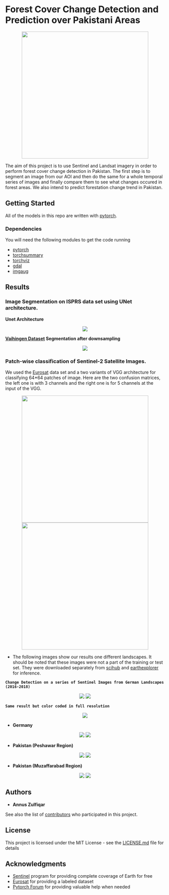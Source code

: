 # Forest Cover Change Detection and Prediction over Pakistani Areas
<p align='center'>
    <!-- <img src='http://informationcommunicationtechnology.com/wp-content/uploads/2018/06/Forest-Wallpaper.jpg' width="800" height="500"/> -->
    <img src='https://media.pri.org/s3fs-public/borneo-forest-change.gif' width="400" height="400"/>
</p>

The aim of this project is to use Sentinel and Landsat imagery in order to perform forest cover change detection in Pakistan. The first step is to segment an image from our AOI and then do the same for a whole temporal series of images and finally compare them to see what changes occured in forest areas. We also intend to predict forestation change trend in Pakistan.                                                                                      

## Getting Started

All of the models in this repo are written with [pytorch](https://github.com/pytorch/pytorch).

### Dependencies

You will need the following modules to get the code running

* [pytorch](https://github.com/pytorch/pytorch)
* [torchsummary](https://github.com/sksq96/pytorch-summary)
* [torchviz](https://github.com/szagoruyko/pytorchviz)
* [gdal](https://pypi.org/project/GDAL/)
* [imgaug](https://github.com/aleju/imgaug)


## Results

### Image Segmentation on ISPRS data set using UNet architecture.
**Unet Architecture** 
<p align='center'> 
    <img src="results/unet-architecture.png">
</p>

**[Vaihingen Dataset](http://www2.isprs.org/commissions/comm3/wg4/semantic-labeling.html) Segmentation after downsampling**
<p align='center'> 
    <img src="results/downsampled_seg_result.png">
</p>

### Patch-wise classification of Sentinel-2 Satellite Images.
We used the [Eurosat](https://arxiv.org/pdf/1709.00029.pdf) data set and a two variants of VGG architecture for classifying 64*64 patches of image.
Here are the two confusion matrices, the left one is with 3 channels and the right one is for 5 channels at the input of the VGG.
<p align="center"> 
    <img src="results/vgg-3.png" width="400" height="400"/>
    <img src="results/vgg-5.png" width="400" height="400"/>
</p>

* The following images show our results one different landscapes. It should be noted that these images were not a part of the training or test set. They were downloaded separately from [scihub](https://scihub.copernicus.eu) and [earthexplorer](http://earthexplorer.usgs.gov) for inference.  

**`Change Detection on a series of Sentinel Images from German Landscapes (2016-2018)`**
<p align='center'> 
    <img src="results/10_10.gif"/>
    <img src="results/20_20.gif"/>
</p>

**`Same result but color coded in full resolution`**
<p align='center'> 
    <img src="results/rgb_color_coded_segmentation/seg.gif"/>
</p>


- **Germany**
<p align="center"> 
    <img src="results/german_patchwise_1.png"/>
    <img src="results/german_patchwise_2.png"/>
</p>

- **Pakistan (Peshawar Region)**
<p align="center"> 
    <img src="results/peshawar_patchwise_1.png"/>
    <img src="results/peshawar_patchwise_2.png"/>
</p>

- **Pakistan (Muzaffarabad Region)**
<p align="center"> 
    <img src="results/muzaffarabad_patchwise_1.png"/>
    <img src="results/muzaffarabad_patchwise_2.png"/>
</p>

## Authors

* **Annus Zulfiqar**

See also the list of [contributors](https://github.com/annusgit/ForestCoverChange/graphs/contributors) who participated in this project.

## License

This project is licensed under the MIT License - see the [LICENSE.md](LICENSE) file for details

## Acknowledgments

* [Sentinel](https://scihub.copernicus.eu/) program for providing complete coverage of Earth for free
* [Eurosat](https://arxiv.org/pdf/1709.00029.pdf) for providing a labeled dataset
* [Pytorch Forum](http://discuss.pytorch.org/) for providing valuable help when needed







